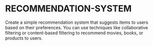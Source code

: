 # RECOMMENDATION-SYSTEM
Create a simple recommendation system that suggests items to users based on their preferences. You can use techniques like collaborative filtering or content-based filtering to recommend  movies, books, or products to users.
